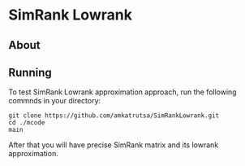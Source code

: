 SimRank Lowrank
==========

About
----------

Running
----------

To test SimRank Lowrank approximation approach, run the following commnds in your directory:
```
git clone https://github.com/amkatrutsa/SimRankLowrank.git
cd ./mcode
main
```

After that you will have precise SimRank matrix and its lowrank approximation.  
